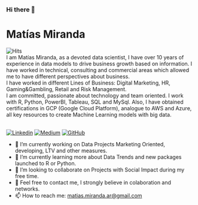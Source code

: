 ### Hi there 👋

# Matías Miranda
<img src="https://hitcounter.pythonanywhere.com/count/tag.svg?url=https%3A%2F%2Fgithub.com%2FMatiasArgentina" alt="Hits">
<br>
I am Matías Miranda, as a devoted data scientist, I have over 10 years of experience in data models to drive business growth based on information. I have worked in technical, consulting and commercial areas which allowed me to have different perspectives about business.
<br>
I have worked in different Lines of Business: Digital Marketing, HR, Gaming&Gambling, Retail and Risk Management. 
<br>
I am committed, passionate about technology and team oriented. I work with R, Python, PowerBI, Tableau, SQL and MySql. Also, I have obtained certifications in GCP (Google Cloud Platform), analogue to AWS and Azure, all key resources to create Machine Learning models with big data.
<br>
<br>

[![Linkedin](https://img.shields.io/badge/-LinkedIn-blue?logo=Linkedin&logoColor=white&link=https://www.linkedin.com/in/matias-miranda/?locale=en_US)](https://www.linkedin.com/in/matias-miranda/?locale=en_US)
[![Medium](https://img.shields.io/badge/Gitlab-Link-orange)](https://gitlab.com/m.miranda)
[![GitHub](https://img.shields.io/github/followers/matiasargentina?label=follow&style=social)](https://github.com/matiasargentina)

- 🔭 I’m currently working on Data Projects Marketing Oriented, developing, LTV and other measures.
- 🌱 I’m currently learning more about Data Trends and new packages launched to R or Python.
- 👯 I’m looking to collaborate on Projects with Social Impact during my free time.
- 💬 Feel free to contact me, I strongly believe in colaboration and networks. 
- 📫 How to reach me: matias.miranda.ar@gmail.com

<!--
- 😄 Pronouns: ...
- ⚡ Fun fact: ...
[![Top Langs](https://github-readme-stats.vercel.app/api/top-langs/?username=MatiasArgentina&layout=compact&count_private=true)](https://github.com/MatiasArgentina/github-readme-stats)
-->

<!---
_Last updated: 2020.09.27_
--->
